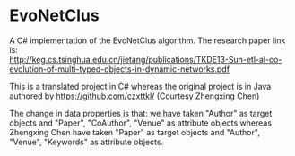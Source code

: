 # EvoNetClus
A C# implementation of the EvoNetClus algorithm. 
The research paper link is:  
http://keg.cs.tsinghua.edu.cn/jietang/publications/TKDE13-Sun-etl-al-co-evolution-of-multi-typed-objects-in-dynamic-networks.pdf  

This is a translated project in C# whereas the original project is in Java authored by https://github.com/czxttkl/ (Courtesy Zhengxing Chen)  

The change in data properties is that: we have taken "Author" as target objects and "Paper", "CoAuthor", "Venue" as attribute objects whereas Zhengxing Chen have taken "Paper" as target objects and "Author", "Venue", "Keywords" as attribute objects.
